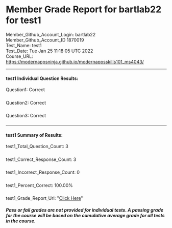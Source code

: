 # Member Grade Report for bartlab22 for test1  
   
Member_Github_Account_Login: bartlab22  
Member_Github_Account_ID 1870019  
Test_Name: test1  
Test_Date: Tue Jan 25 11:18:05 UTC 2022  
Course_URL: https://modernappsninja.github.io/modernappsskills101_ms4043/  
   
---  
#### test1 Individual Question Results:  
Question1: Correct  
#####  
Question2: Correct  
#####  
Question3: Correct  
#####  
---  
#### test1 Summary of Results:  
test1_Total_Question_Count: 3  
#####  
test1_Correct_Response_Count: 3  
#####  
test1_Incorrect_Response_Count: 0  
#####  
test1_Percent_Correct: 100.00%  
#####  
test1_Grade_Report_Url: "[Click Here](https://github.com/modernappsninjas/bartlab22/blob/main/static/userdata/courses/modernappsskills101_ms4043/grade_report.pr323.test1.md)"
##### Pass or fail grades are not provided for individual tests. A passing grade for the course will be based on the cumulative average grade for all tests in the course.  

